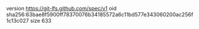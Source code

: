 version https://git-lfs.github.com/spec/v1
oid sha256:63bae8f5900ff78370076b34185572a6c11bd577e343060200ac256f1c13c027
size 633
